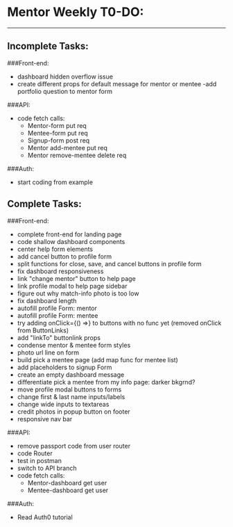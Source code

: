 # Mentor Weekly T0-DO:

---

## Incomplete Tasks:

###Front-end:

* dashboard hidden overflow issue
* create different props for default message for mentor or mentee
  -add portfolio question to mentor form

###API:

* code fetch calls:
  * Mentor-form put req
  * Mentee-form put req
  * Signup-form post req
  * Mentor add-mentee put req
  * Mentor remove-mentee delete req

###Auth:

* start coding from example

## Complete Tasks:

###Front-end:

* complete front-end for landing page
* code shallow dashboard components
* center help form elements
* add cancel button to profile form
* split functions for close, save, and cancel buttons in profile form
* fix dashboard responsiveness
* link "change mentor" button to help page
* link profile modal to help page sidebar
* figure out why match-info photo is too low
* fix dashboard length
* autofill profile Form: mentor
* autofill profile Form: mentee
* try adding onClick={() =>} to buttons with no func yet
  (removed onClick from ButtonLinks)
* add "linkTo" buttonlink props
* condense mentor & mentee form styles
* photo url line on form
* build pick a mentee page (add map func for mentee list)
* add placeholders to signup Form
* create an empty dashboard message
* differentiate pick a mentee from my info page: darker bkgrnd?
* move profile modal buttons to forms
* change first & last name inputs/labels
* change wide inputs to textareas
* credit photos in popup button on footer
* responsive nav bar

###API:

* remove passport code from user router
* code Router
* test in postman
* switch to API branch
* code fetch calls:
  * Mentor-dashboard get user
  * Mentee-dashboard get user

###Auth:

* Read Auth0 tutorial
